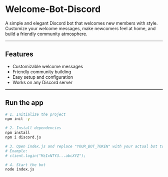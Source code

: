 # Welcome-Bot-Discord

A simple and elegant Discord bot that welcomes new members with style. Customize your welcome messages, make newcomers feel at home, and build a friendly community atmosphere.

---

## Features

- Customizable welcome messages  
- Friendly community building  
- Easy setup and configuration  
- Works on any Discord server  

---

## Run the app

```bash
# 1. Initialize the project
npm init -y

# 2. Install dependencies
npm install
npm i discord.js

# 3. Open index.js and replace "YOUR_BOT_TOKEN" with your actual bot token
# Example:
# client.login("MzIxNTY3...abcXYZ");

# 4. Start the bot
node index.js
